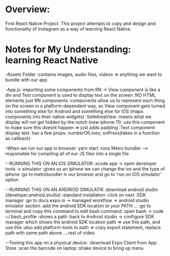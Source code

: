 # Overview:

First React Native Project. This project attempts to copy and design and functionality of Instagram as a way of learning React Native.

# Notes for My Understanding: learning React Native

-Assets Folder
:contains images, audio files, videos => anything we want to bundle with our app 

-App.js
:importing some components from RN -> View component is like a div and Text component is used to display text on the screen
:NO HTML elements just RN components 
:components allow us to represent each thing on the screen in a platform-dependent way, so View component gets turned into something else for Android and something else for IOS (maps components into their native widgets)
:SafeAreaView: means what we display will not get hidden by the notch (new iphone 11): use this component to make sure this doesnt happen => just adds padding
:Text component: display text. has a few props: numberOfLines; onPress(takes in a function as callback)

-When we run our app in browser: yarn start
:runs Metro bundler --> responsible for compiling all of our JS files into a single file

--RUNNING THIS ON AN IOS SIMULATOR 
:xcode app -> open developer tools -> simulator 
:gives us an iphone we can change the ios and the type of iphone
:go to metrobundler in our browser and go to 'run on IOS simulator' option

--RUNNING THIS ON AN ANDRIOD SIMULATIR
:download android studio (developer.andriod.studio)
:standard installation
:click on next 
:SDK manager 
:go to docs.expo.io -> managed workflow -> android studio emulator section
:add the android SDK location to your PATH ...
:go to terminal and copy this command to edit bash command
:open bash -> code ~/.bash_profile
:shows a path
:back to Android studio -> configure SDK manager which shows the android SDK location path => use this path, and use this 
:also add platform-tools to path => copy export statement, replace path with same path above
....rest of video 

--Testing this app on a physical device:
:download Expo Client from App Store 
:scan the barcode on laptop 
:shake device to bring up menu

